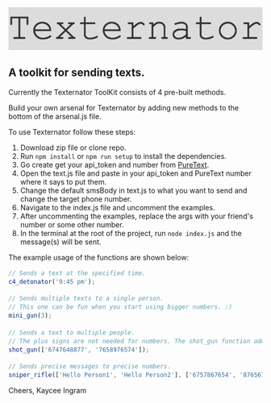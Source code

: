 ![Logo](/assets/texternator.png)

## A toolkit for sending texts.

Currently the Texternator ToolKit consists of 4 pre-built methods.

Build your own arsenal for Texternator by adding new methods to the bottom of the arsenal.js file.

To use Texternator follow these steps:
1. Download zip file or clone repo.
2. Run ```npm install``` or ```npm run setup``` to install the dependencies.
3. Go create get your api_token and number from [PureText](https://www.puretext.us/auth/google).
4. Open the text.js file and paste in your api_token and PureText number where it says to put them.
5. Change the default smsBody in text.js to what you want to send and change the target phone number.
6. Navigate to the index.js file and uncomment the examples.
7. After uncommenting the examples, replace the args with your friend's number or some other number.
8. In the terminal at the root of the project, run ```node index.js``` and the message(s) will be sent.

The example usage of the functions are shown below:

```js
// Sends a text at the specified time.
c4_detonator('9:45 pm');

// Sends multiple texts to a single person.
// This one can be fun when you start using bigger numbers. :)
mini_gun(3);

// Sends a text to multiple people.
// The plus signs are not needed for numbers. The shot_gun function adds them for you.
shot_gun(['6747648877', '7658976574']);

// Sends precise messages to precise numbers.
sniper_rifle(['Hello Person1', 'Hello Person2'], ['6757867654', '8765679876']);
```

Cheers, Kaycee Ingram

